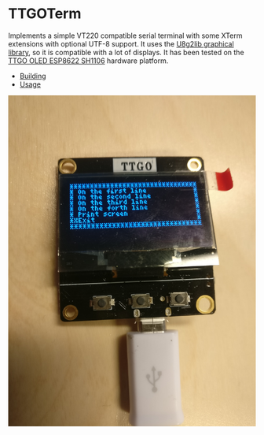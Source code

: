 # TTGOTerm

Implements a simple VT220 compatible serial terminal with some XTerm extensions with optional UTF-8 support.
It uses the [U8g2lib graphical library](https://github.com/olikraus/u8g2/wiki), so it is compatible with a lot of displays.
It has been tested on the [TTGO OLED ESP8622 SH1106](https://www.aliexpress.com/item/32991442463.html?spm=a2g0s.9042311.0.0.27424c4d5SbjHq) hardware platform.

* [Building](docs/Building.md)
* [Usage](docs/Usage.md)

[![Screenshot](images/screenshot-menu.jpg)](http://www.youtube.com/watch?v=VxAwc2s-E1o)


